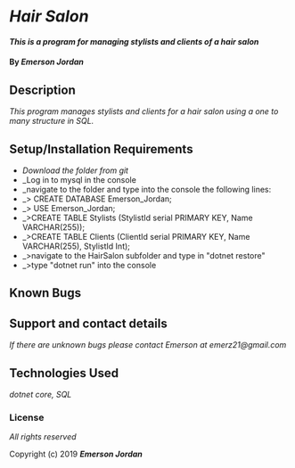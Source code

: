 # _Hair Salon_

#### _This is a program for managing stylists and clients of a hair salon_

#### By _**Emerson Jordan**_

## Description

_This program manages stylists and clients for a hair salon using a one to many structure in SQL._


## Setup/Installation Requirements

* _Download the folder from git_
* _Log in to mysql in the console
* _navigate to the folder and type into the console the following lines:
* _> CREATE DATABASE Emerson_Jordan;
* _> USE Emerson_Jordan;
* _>CREATE TABLE Stylists (StylistId serial PRIMARY KEY, Name VARCHAR(255));
* _>CREATE TABLE Clients (ClientId serial PRIMARY KEY, Name VARCHAR(255), StylistId Int);
* _>navigate to the HairSalon subfolder and type in "dotnet restore"
* _>type "dotnet run" into the console
## Known Bugs



## Support and contact details

_If there are unknown bugs please contact Emerson at emerz21@gmail.com_

## Technologies Used

_dotnet core, SQL_

### License

*All rights reserved*

Copyright (c) 2019 **_Emerson Jordan_**
